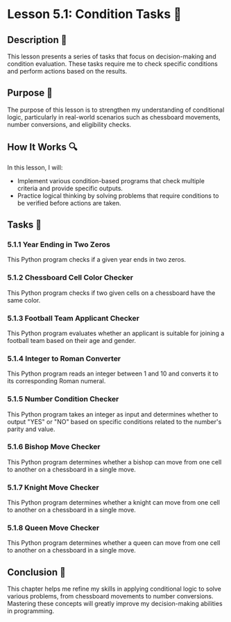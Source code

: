 # Lesson 5.1: Condition Tasks 🎯

## Description 📝
This lesson presents a series of tasks that focus on decision-making and condition evaluation.
These tasks require me to check specific conditions and perform actions based on the results.

## Purpose 🎯
The purpose of this lesson is to strengthen my understanding of conditional logic, particularly in real-world scenarios such as chessboard movements, number conversions, and eligibility checks.

## How It Works 🔍
In this lesson, I will:
- Implement various condition-based programs that check multiple criteria and provide specific outputs.
- Practice logical thinking by solving problems that require conditions to be verified before actions are taken.

## Tasks 📜
### 5.1.1 Year Ending in Two Zeros
This Python program checks if a given year ends in two zeros.

### 5.1.2 Chessboard Cell Color Checker
This Python program checks if two given cells on a chessboard have the same color.

### 5.1.3 Football Team Applicant Checker
This Python program evaluates whether an applicant is suitable for joining a football team based on their age and gender.

### 5.1.4 Integer to Roman Converter
This Python program reads an integer between 1 and 10 and converts it to its corresponding Roman numeral.

### 5.1.5 Number Condition Checker
This Python program takes an integer as input and determines whether to output "YES" or "NO" based on specific conditions related to the number's parity and value.

### 5.1.6 Bishop Move Checker
This Python program determines whether a bishop can move from one cell to another on a chessboard in a single move.

### 5.1.7 Knight Move Checker
This Python program determines whether a knight can move from one cell to another on a chessboard in a single move.

### 5.1.8 Queen Move Checker
This Python program determines whether a queen can move from one cell to another on a chessboard in a single move.

## Conclusion 🚀
This chapter helps me refine my skills in applying conditional logic to solve various problems, from chessboard movements to number conversions. 
Mastering these concepts will greatly improve my decision-making abilities in programming.